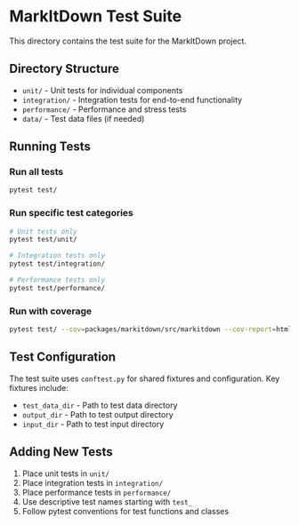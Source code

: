 # MarkItDown Test Suite

This directory contains the test suite for the MarkItDown project.

## Directory Structure

- `unit/` - Unit tests for individual components
- `integration/` - Integration tests for end-to-end functionality
- `performance/` - Performance and stress tests
- `data/` - Test data files (if needed)

## Running Tests

### Run all tests
```bash
pytest test/
```

### Run specific test categories
```bash
# Unit tests only
pytest test/unit/

# Integration tests only
pytest test/integration/

# Performance tests only
pytest test/performance/
```

### Run with coverage
```bash
pytest test/ --cov=packages/markitdown/src/markitdown --cov-report=html
```

## Test Configuration

The test suite uses `conftest.py` for shared fixtures and configuration. Key fixtures include:

- `test_data_dir` - Path to test data directory
- `output_dir` - Path to test output directory
- `input_dir` - Path to test input directory

## Adding New Tests

1. Place unit tests in `unit/`
2. Place integration tests in `integration/`
3. Place performance tests in `performance/`
4. Use descriptive test names starting with `test_`
5. Follow pytest conventions for test functions and classes
